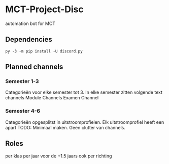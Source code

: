 # MCT-Project-Disc
automation bot for MCT

## Dependencies
`py -3 -m pip install -U discord.py`

## Planned channels
### Semester 1-3
Categorieën voor elke semester tot 3.
In elke semester zitten volgende text channels
Module Channels
Examen Channel
### Semester 4-6
Categorieën opgesplitst in uitstroomprofielen.
Elk uitstroomprofiel heeft een apart
TODO: Minimaal maken. Geen clutter van channels.

## Roles
per klas
per jaar
voor de +1.5 jaars ook per richting
